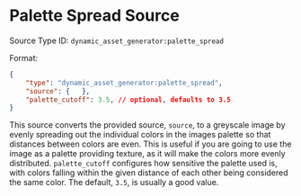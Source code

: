 # Palette Spread Source

Source Type ID: `dynamic_asset_generator:palette_spread`

Format:

```json
{
    "type": "dynamic_asset_generator:palette_spread",
    "source": {   },
    "palette_cutoff": 3.5, // optional, defaults to 3.5
}
```

This source converts the provided source, `source`, to a greyscale image by evenly spreading out the individual colors in the images palette so that distances between colors are even. This is useful if you are going to use the image as a palette providing texture, as it will make the colors more evenly distributed. `palette_cutoff` configures how sensitive the palette used is, with colors falling within the given distance of each other being considered the same color. The default, `3.5`, is usually a good value.
